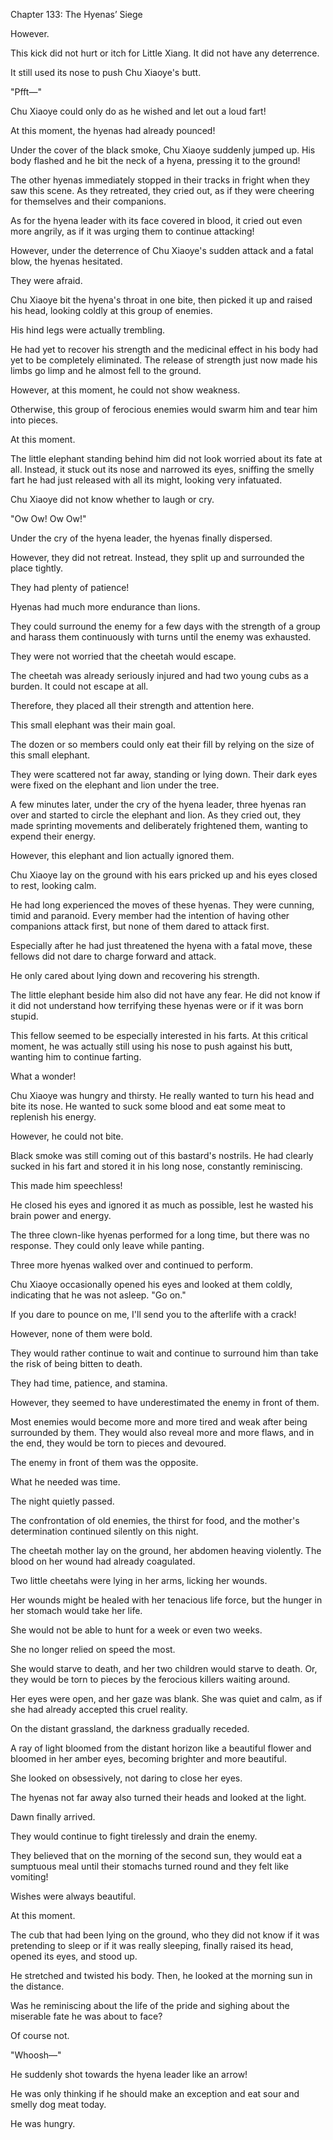 Chapter 133: The Hyenas’ Siege

However.

This kick did not hurt or itch for Little Xiang. It did not have any deterrence.

It still used its nose to push Chu Xiaoye's butt.

"Pfft—"

Chu Xiaoye could only do as he wished and let out a loud fart\!

At this moment, the hyenas had already pounced\!

Under the cover of the black smoke, Chu Xiaoye suddenly jumped up. His body flashed and he bit the neck of a hyena, pressing it to the ground\!

The other hyenas immediately stopped in their tracks in fright when they saw this scene. As they retreated, they cried out, as if they were cheering for themselves and their companions.

As for the hyena leader with its face covered in blood, it cried out even more angrily, as if it was urging them to continue attacking\!

However, under the deterrence of Chu Xiaoye's sudden attack and a fatal blow, the hyenas hesitated.

They were afraid.

Chu Xiaoye bit the hyena's throat in one bite, then picked it up and raised his head, looking coldly at this group of enemies.

His hind legs were actually trembling.

He had yet to recover his strength and the medicinal effect in his body had yet to be completely eliminated. The release of strength just now made his limbs go limp and he almost fell to the ground.

However, at this moment, he could not show weakness.

Otherwise, this group of ferocious enemies would swarm him and tear him into pieces.

At this moment.

The little elephant standing behind him did not look worried about its fate at all. Instead, it stuck out its nose and narrowed its eyes, sniffing the smelly fart he had just released with all its might, looking very infatuated.

Chu Xiaoye did not know whether to laugh or cry.

"Ow Ow\! Ow Ow\!"

Under the cry of the hyena leader, the hyenas finally dispersed.

However, they did not retreat. Instead, they split up and surrounded the place tightly.

They had plenty of patience\!

Hyenas had much more endurance than lions.

They could surround the enemy for a few days with the strength of a group and harass them continuously with turns until the enemy was exhausted.

They were not worried that the cheetah would escape.

The cheetah was already seriously injured and had two young cubs as a burden. It could not escape at all.

Therefore, they placed all their strength and attention here.

This small elephant was their main goal.

The dozen or so members could only eat their fill by relying on the size of this small elephant.

They were scattered not far away, standing or lying down. Their dark eyes were fixed on the elephant and lion under the tree.

A few minutes later, under the cry of the hyena leader, three hyenas ran over and started to circle the elephant and lion. As they cried out, they made sprinting movements and deliberately frightened them, wanting to expend their energy.

However, this elephant and lion actually ignored them.

Chu Xiaoye lay on the ground with his ears pricked up and his eyes closed to rest, looking calm.

He had long experienced the moves of these hyenas. They were cunning, timid and paranoid. Every member had the intention of having other companions attack first, but none of them dared to attack first.

Especially after he had just threatened the hyena with a fatal move, these fellows did not dare to charge forward and attack.

He only cared about lying down and recovering his strength.

The little elephant beside him also did not have any fear. He did not know if it did not understand how terrifying these hyenas were or if it was born stupid.

This fellow seemed to be especially interested in his farts. At this critical moment, he was actually still using his nose to push against his butt, wanting him to continue farting.

What a wonder\!

Chu Xiaoye was hungry and thirsty. He really wanted to turn his head and bite its nose. He wanted to suck some blood and eat some meat to replenish his energy.

However, he could not bite.

Black smoke was still coming out of this bastard's nostrils. He had clearly sucked in his fart and stored it in his long nose, constantly reminiscing.

This made him speechless\!

He closed his eyes and ignored it as much as possible, lest he wasted his brain power and energy.

The three clown-like hyenas performed for a long time, but there was no response. They could only leave while panting.

Three more hyenas walked over and continued to perform.

Chu Xiaoye occasionally opened his eyes and looked at them coldly, indicating that he was not asleep. "Go on."

If you dare to pounce on me, I'll send you to the afterlife with a crack\!

However, none of them were bold.

They would rather continue to wait and continue to surround him than take the risk of being bitten to death.

They had time, patience, and stamina.

However, they seemed to have underestimated the enemy in front of them.

Most enemies would become more and more tired and weak after being surrounded by them. They would also reveal more and more flaws, and in the end, they would be torn to pieces and devoured.

The enemy in front of them was the opposite.

What he needed was time.

The night quietly passed.

The confrontation of old enemies, the thirst for food, and the mother's determination continued silently on this night.

The cheetah mother lay on the ground, her abdomen heaving violently. The blood on her wound had already coagulated.

Two little cheetahs were lying in her arms, licking her wounds.

Her wounds might be healed with her tenacious life force, but the hunger in her stomach would take her life.

She would not be able to hunt for a week or even two weeks.

She no longer relied on speed the most.

She would starve to death, and her two children would starve to death. Or, they would be torn to pieces by the ferocious killers waiting around.

Her eyes were open, and her gaze was blank. She was quiet and calm, as if she had already accepted this cruel reality.

On the distant grassland, the darkness gradually receded.

A ray of light bloomed from the distant horizon like a beautiful flower and bloomed in her amber eyes, becoming brighter and more beautiful.

She looked on obsessively, not daring to close her eyes.

The hyenas not far away also turned their heads and looked at the light.

Dawn finally arrived.

They would continue to fight tirelessly and drain the enemy.

They believed that on the morning of the second sun, they would eat a sumptuous meal until their stomachs turned round and they felt like vomiting\!

Wishes were always beautiful.

At this moment.

The cub that had been lying on the ground, who they did not know if it was pretending to sleep or if it was really sleeping, finally raised its head, opened its eyes, and stood up.

He stretched and twisted his body. Then, he looked at the morning sun in the distance.

Was he reminiscing about the life of the pride and sighing about the miserable fate he was about to face?

Of course not.

"Whoosh—"

He suddenly shot towards the hyena leader like an arrow\!

He was only thinking if he should make an exception and eat sour and smelly dog meat today.

He was hungry.